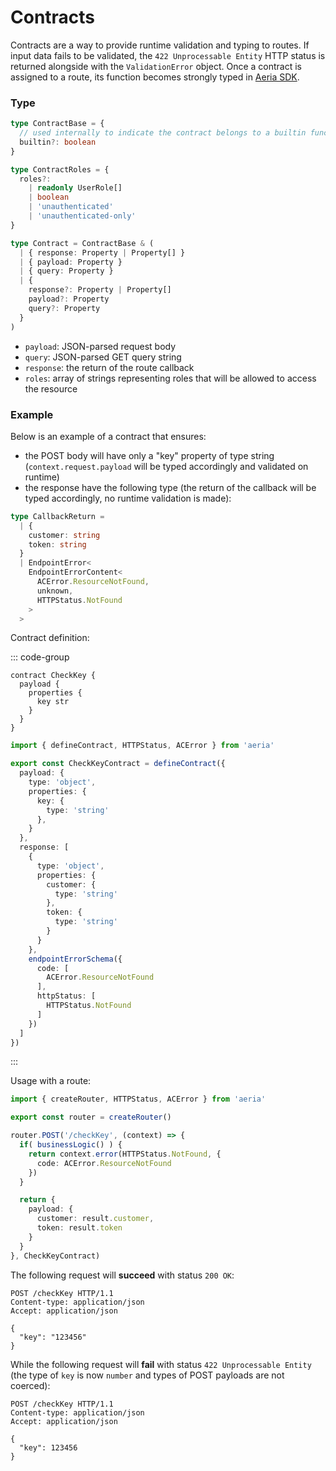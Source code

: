 # Contracts

Contracts are a way to provide runtime validation and typing to routes. If input data fails to be validated, the `422 Unprocessable Entity` HTTP status is returned alongside with the `ValidationError` object. Once a contract is assigned to a route, its function becomes strongly typed in [Aeria SDK](/aeria-sdk/).

### Type

```typescript
type ContractBase = {
  // used internally to indicate the contract belongs to a builtin function
  builtin?: boolean
}

type ContractRoles = {
  roles?:
    | readonly UserRole[]
    | boolean
    | 'unauthenticated'
    | 'unauthenticated-only'
}

type Contract = ContractBase & (
  | { response: Property | Property[] }
  | { payload: Property }
  | { query: Property }
  | {
    response?: Property | Property[]
    payload?: Property
    query?: Property
  }
)
```

- `payload`: JSON-parsed request body
- `query`: JSON-parsed GET query string
- `response`: the return of the route callback
- `roles`: array of strings representing roles that will be allowed to access the resource

### Example

Below is an example of a contract that ensures:

- the POST body will have only a "key" property of type string (`context.request.payload` will be typed accordingly and validated on runtime)
- the response have the following type (the return of the callback will be typed accordingly, no runtime validation is made):

```typescript
type CallbackReturn =
  | {
    customer: string
    token: string
  }
  | EndpointError<
    EndpointErrorContent<
      ACError.ResourceNotFound,
      unknown,
      HTTPStatus.NotFound
    >
  >
```

Contract definition:

::: code-group

```aeria [contracts.aeria]
contract CheckKey {
  payload {
    properties {
      key str
    }
  }
}
```

```typescript [checkKeyContract.ts]
import { defineContract, HTTPStatus, ACError } from 'aeria'

export const CheckKeyContract = defineContract({
  payload: {
    type: 'object',
    properties: {
      key: {
        type: 'string'
      },
    }
  },
  response: [
    {
      type: 'object',
      properties: {
        customer: {
          type: 'string'
        },
        token: {
          type: 'string'
        }
      }
    },
    endpointErrorSchema({
      code: [
        ACError.ResourceNotFound
      ],
      httpStatus: [
        HTTPStatus.NotFound
      ]
    })
  ]
})
```

:::

Usage with a route:

```typescript
import { createRouter, HTTPStatus, ACError } from 'aeria'

export const router = createRouter()

router.POST('/checkKey', (context) => {
  if( businessLogic() ) {
    return context.error(HTTPStatus.NotFound, {
      code: ACError.ResourceNotFound
    })
  }

  return {
    payload: {
      customer: result.customer,
      token: result.token
    }
  }
}, CheckKeyContract)
```

The following request will **succeed** with status `200 OK`:

```http
POST /checkKey HTTP/1.1
Content-type: application/json
Accept: application/json

{
  "key": "123456"
}
```

While the following request will **fail** with status `422 Unprocessable Entity` (the type of `key` is now `number` and types of POST payloads are not coerced):

```http
POST /checkKey HTTP/1.1
Content-type: application/json
Accept: application/json

{
  "key": 123456
}
```

